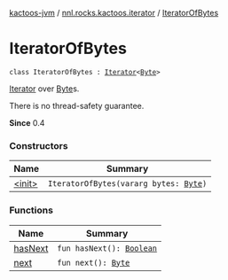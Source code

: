 [kactoos-jvm](../../index.md) / [nnl.rocks.kactoos.iterator](../index.md) / [IteratorOfBytes](./index.md)

# IteratorOfBytes

`class IteratorOfBytes : `[`Iterator`](https://kotlinlang.org/api/latest/jvm/stdlib/kotlin.collections/-iterator/index.html)`<`[`Byte`](https://kotlinlang.org/api/latest/jvm/stdlib/kotlin/-byte/index.html)`>`

[Iterator](https://kotlinlang.org/api/latest/jvm/stdlib/kotlin.collections/-iterator/index.html) over [Byte](https://kotlinlang.org/api/latest/jvm/stdlib/kotlin/-byte/index.html)s.

There is no thread-safety guarantee.

**Since**
0.4

### Constructors

| Name | Summary |
|---|---|
| [&lt;init&gt;](-init-.md) | `IteratorOfBytes(vararg bytes: `[`Byte`](https://kotlinlang.org/api/latest/jvm/stdlib/kotlin/-byte/index.html)`)` |

### Functions

| Name | Summary |
|---|---|
| [hasNext](has-next.md) | `fun hasNext(): `[`Boolean`](https://kotlinlang.org/api/latest/jvm/stdlib/kotlin/-boolean/index.html) |
| [next](next.md) | `fun next(): `[`Byte`](https://kotlinlang.org/api/latest/jvm/stdlib/kotlin/-byte/index.html) |
